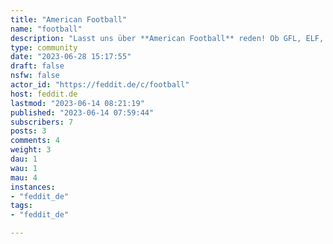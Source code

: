 ```yaml
---
title: "American Football" 
name: "football"
description: "Lasst uns über **American Football** reden! Ob GFL, ELF, NFL, XFL oder was auch immer. Haupsache, das Ei fliegt!Da diese Community auf Feddit liegt, sollten die Posts auf Deutsch verfasst werden. Ich denke es ist aber dem Thema geschuldet, dass hier englisch-sprachige Links und Hardcore-Denglisch akzeptabel sein sollten!"
type: community
date: "2023-06-28 15:17:55"
draft: false
nsfw: false
actor_id: "https://feddit.de/c/football"
host: feddit.de
lastmod: "2023-06-14 08:21:19"
published: "2023-06-14 07:59:44"
subscribers: 7
posts: 3
comments: 4
weight: 3
dau: 1
wau: 1
mau: 4
instances:
- "feddit_de"
tags: 
- "feddit_de"

---
```

